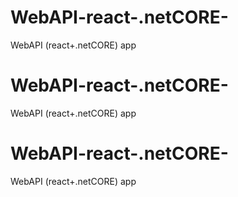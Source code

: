 # WebAPI-react-.netCORE-
WebAPI (react+.netCORE) app
# WebAPI-react-.netCORE-
WebAPI (react+.netCORE) app
# WebAPI-react-.netCORE-
WebAPI (react+.netCORE) app
